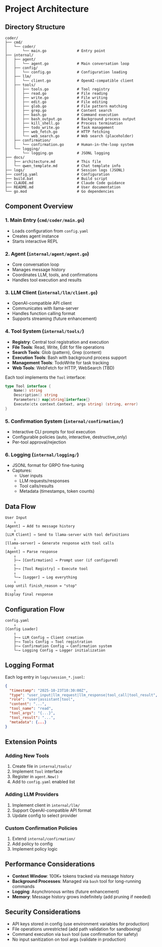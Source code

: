 # Project Architecture

## Directory Structure

```
coder/
├── cmd/
│   └── coder/
│       └── main.go              # Entry point
├── internal/
│   ├── agent/
│   │   └── agent.go             # Main conversation loop
│   ├── config/
│   │   └── config.go            # Configuration loading
│   ├── llm/
│   │   └── client.go            # OpenAI-compatible client
│   ├── tools/
│   │   ├── tools.go             # Tool registry
│   │   ├── read.go              # File reading
│   │   ├── write.go             # File writing
│   │   ├── edit.go              # File editing
│   │   ├── glob.go              # File pattern matching
│   │   ├── grep.go              # Content search
│   │   ├── bash.go              # Command execution
│   │   ├── bash_output.go       # Background process output
│   │   ├── kill_shell.go        # Process termination
│   │   ├── todo_write.go        # Task management
│   │   ├── web_fetch.go         # HTTP fetching
│   │   └── web_search.go        # Web search (placeholder)
│   ├── confirmation/
│   │   └── confirmation.go      # Human-in-the-loop system
│   └── logging/
│       └── logging.go           # JSONL logging
├── docs/
│   ├── architecture.md          # This file
│   └── qwen_template.md         # Chat template info
├── logs/                        # Session logs (JSONL)
├── config.yaml                  # Configuration
├── build.bat                    # Build script
├── CLAUDE.md                    # Claude Code guidance
├── README.md                    # User documentation
└── go.mod                       # Go dependencies

```

## Component Overview

### 1. Main Entry (`cmd/coder/main.go`)
- Loads configuration from `config.yaml`
- Creates agent instance
- Starts interactive REPL

### 2. Agent (`internal/agent/agent.go`)
- Core conversation loop
- Manages message history
- Coordinates LLM, tools, and confirmations
- Handles tool execution and results

### 3. LLM Client (`internal/llm/client.go`)
- OpenAI-compatible API client
- Communicates with llama-server
- Handles function calling format
- Supports streaming (future enhancement)

### 4. Tool System (`internal/tools/`)
- **Registry**: Central tool registration and execution
- **File Tools**: Read, Write, Edit for file operations
- **Search Tools**: Glob (pattern), Grep (content)
- **Execution Tools**: Bash with background process support
- **Management Tools**: TodoWrite for task tracking
- **Web Tools**: WebFetch for HTTP, WebSearch (TBD)

Each tool implements the `Tool` interface:
```go
type Tool interface {
    Name() string
    Description() string
    Parameters() map[string]interface{}
    Execute(ctx context.Context, args string) (string, error)
}
```

### 5. Confirmation System (`internal/confirmation/`)
- Interactive CLI prompts for tool execution
- Configurable policies (auto, interactive, destructive_only)
- Per-tool approval/rejection

### 6. Logging (`internal/logging/`)
- JSONL format for GRPO fine-tuning
- Captures:
  - User inputs
  - LLM requests/responses
  - Tool calls/results
  - Metadata (timestamps, token counts)

## Data Flow

```
User Input
    ↓
[Agent] → Add to message history
    ↓
[LLM Client] → Send to llama-server with tool definitions
    ↓
[llama-server] → Generate response with tool calls
    ↓
[Agent] → Parse response
    ↓
    ├─→ [Confirmation] → Prompt user (if configured)
    ↓
    ├─→ [Tool Registry] → Execute tool
    ↓
    └─→ [Logger] → Log everything
    ↓
Loop until finish_reason = "stop"
    ↓
Display final response
```

## Configuration Flow

```
config.yaml
    ↓
[Config Loader]
    ↓
    ├─→ LLM Config → Client creation
    ├─→ Tools Config → Tool registration
    ├─→ Confirmation Config → Confirmation system
    └─→ Logging Config → Logger initialization
```

## Logging Format

Each log entry in `logs/session_*.jsonl`:

```json
{
  "timestamp": "2025-10-23T10:30:00Z",
  "type": "user_input|llm_request|llm_response|tool_call|tool_result",
  "role": "user|assistant|tool",
  "content": "...",
  "tool_name": "read",
  "tool_args": "{...}",
  "tool_result": "...",
  "metadata": {...}
}
```

## Extension Points

### Adding New Tools
1. Create file in `internal/tools/`
2. Implement `Tool` interface
3. Register in `agent.New()`
4. Add to `config.yaml` enabled list

### Adding LLM Providers
1. Implement client in `internal/llm/`
2. Support OpenAI-compatible API format
3. Update config to select provider

### Custom Confirmation Policies
1. Extend `internal/confirmation/`
2. Add policy to config
3. Implement policy logic

## Performance Considerations

- **Context Window**: 100K+ tokens tracked via message history
- **Background Processes**: Managed via `bash` tool for long-running commands
- **Logging**: Asynchronous writes (future enhancement)
- **Memory**: Message history grows indefinitely (add pruning if needed)

## Security Considerations

- API keys stored in config (use environment variables for production)
- File operations unrestricted (add path validation for sandboxing)
- Command execution via `bash` tool (use confirmation for safety)
- No input sanitization on tool args (validate in production)
